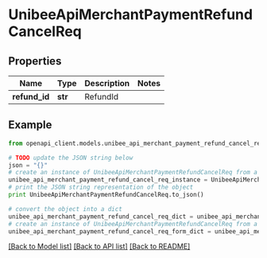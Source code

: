 # UnibeeApiMerchantPaymentRefundCancelReq


## Properties

Name | Type | Description | Notes
------------ | ------------- | ------------- | -------------
**refund_id** | **str** | RefundId | 

## Example

```python
from openapi_client.models.unibee_api_merchant_payment_refund_cancel_req import UnibeeApiMerchantPaymentRefundCancelReq

# TODO update the JSON string below
json = "{}"
# create an instance of UnibeeApiMerchantPaymentRefundCancelReq from a JSON string
unibee_api_merchant_payment_refund_cancel_req_instance = UnibeeApiMerchantPaymentRefundCancelReq.from_json(json)
# print the JSON string representation of the object
print UnibeeApiMerchantPaymentRefundCancelReq.to_json()

# convert the object into a dict
unibee_api_merchant_payment_refund_cancel_req_dict = unibee_api_merchant_payment_refund_cancel_req_instance.to_dict()
# create an instance of UnibeeApiMerchantPaymentRefundCancelReq from a dict
unibee_api_merchant_payment_refund_cancel_req_form_dict = unibee_api_merchant_payment_refund_cancel_req.from_dict(unibee_api_merchant_payment_refund_cancel_req_dict)
```
[[Back to Model list]](../README.md#documentation-for-models) [[Back to API list]](../README.md#documentation-for-api-endpoints) [[Back to README]](../README.md)



